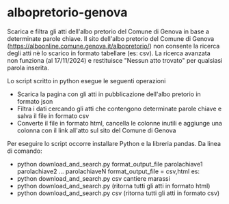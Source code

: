 # albopretorio-genova

Scarica e filtra gli atti dell'albo pretorio del Comune di Genova in base a determinate parole chiave.
Il sito dell'albo pretorio del Comune di Genova (https://alboonline.comune.genova.it/albopretorio/) non consente la ricerca degli atti nè lo scarico in formato tabellare (es: csv). 
La ricerca avanzata non funziona (al 17/11/2024) e restituisce "Nessun atto trovato" per qualsiasi parola inserita.

Lo script scritto in python esegue le seguenti operazioni
- Scarica la pagina con gli atti in pubblicazione dell'albo pretorio in formato json
- Filtra i dati cercando gli atti che contengono determinate parole chiave e salva il file in formato csv
- Converte il file in formato html, cancella le colonne inutili e aggiunge una colonna con il link all'atto sul sito del Comune di Genova

Per eseguire lo script occorre installare Python e la libreria pandas.
Da linea di comando: 
- python download_and_search.py format_output_file parolachiave1 parolachiave2 ... parolachiaveN
format_output_file = csv,html
es:
- python download_and_search.py csv cantiere marassi
- python download_and_search.py (ritorna tutti gli atti in formato html)
- python download_and_search.py csv (ritorna tutti gli atti in formato csv)


